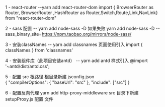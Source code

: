 1 - react-router  --yarn add react-router-dom
 import { BrowserRouter as Router, BrowserRouter ,HashRouter as Router,Switch,Route,Link,NavLink} from "react-router-dom"

2 - sass 配置  -- yarn add node-sass -D
如果失败  yarn add node-sass -D --sass_binary_site=<https://npm.taobao.org/mirrors/node-sass/>

3 - 安装classNames -- yarn add classnames 页面使用引入  import { classNames } from 'classnames'

4 - 安装组件库（此项目安装antd） -- yarn add antd  样式引入  @import '~antd/dist/antd.css';

5 - 配置 src 根路径  根目录新建 jsconfig.json  
   {
  "compilerOptions": {
    "baseUrl": "src"
   },
    "include": ["src"]
   }

6 - 配置反向代理  yarn add http-proxy-middleware
   src 目录下新建 setupProxy.js
   配置 文件
  